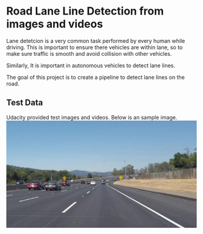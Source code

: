 # Road Lane Line Detection from images and videos
Lane detetcion is a very common task performed by every human while driving. This is important to ensure there vehicles are within lane, so to make sure traffic is smooth and avoid collision with other vehicles.

Similarly, It is important in autonomous vehicles to detect lane lines.

The goal of this project is to create a pipeline to detect lane lines on the road.

## Test Data
Udacity provided test images and videos. Below is an sample image.
![alt text](https://github.com/anugrah-1/simple_Lane_Detection/blob/master/test_images/solidWhiteCurve.jpg)
